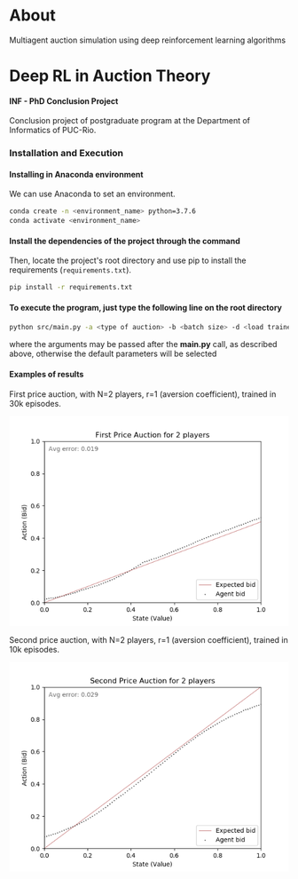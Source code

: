# About
Multiagent auction simulation using deep reinforcement learning algorithms

# Deep RL in Auction Theory 

#### INF - PhD Conclusion Project

Conclusion project of postgraduate program at the Department of Informatics of PUC-Rio.


### Installation and Execution

#### Installing in Anaconda environment

We can use Anaconda to set an environment.

```bash
conda create -n <environment_name> python=3.7.6
conda activate <environment_name>
```


#### Install the dependencies of the project through the command

Then, locate the project's root directory and use pip to install the requirements (`requirements.txt`).

```bash
pip install -r requirements.txt
```

#### To execute the program, just type the following line on the root directory 

```bash
python src/main.py -a <type of auction> -b <batch size> -d <load trained models> -e <number of episodes> -n <number of players> -p <ponderated average size> -r <aversion coefficient> -s <save test results in a plot> -t <use alert .mp3 file> -z <number of executions> 
```
where the arguments may be passed after the __main.py__ call, as described above, otherwise the default parameters will be selected

#### Examples of results

First price auction, with N=2 players, r=1 (aversion coefficient), trained in 30k episodes.

![Alt Text](results/first_price/N=2/test30k_ag1.png)

Second price auction, with N=2 players, r=1 (aversion coefficient), trained in 10k episodes.

![Alt Text](results/second_price/N=2/test10k_ag1.png)
